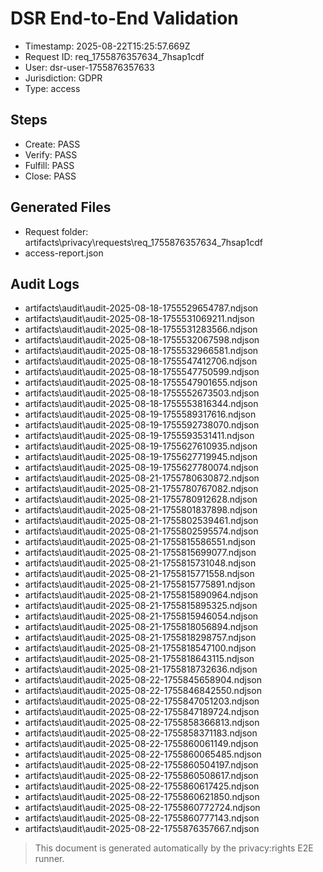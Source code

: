 # DSR End-to-End Validation

- Timestamp: 2025-08-22T15:25:57.669Z
- Request ID: req_1755876357634_7hsap1cdf
- User: dsr-user-1755876357633
- Jurisdiction: GDPR
- Type: access

## Steps
- Create: PASS
- Verify: PASS
- Fulfill: PASS
- Close: PASS

## Generated Files
- Request folder: artifacts\privacy\requests\req_1755876357634_7hsap1cdf
- access-report.json

## Audit Logs
- artifacts\audit\audit-2025-08-18-1755529654787.ndjson
- artifacts\audit\audit-2025-08-18-1755531069211.ndjson
- artifacts\audit\audit-2025-08-18-1755531283566.ndjson
- artifacts\audit\audit-2025-08-18-1755532067598.ndjson
- artifacts\audit\audit-2025-08-18-1755532966581.ndjson
- artifacts\audit\audit-2025-08-18-1755547412706.ndjson
- artifacts\audit\audit-2025-08-18-1755547750599.ndjson
- artifacts\audit\audit-2025-08-18-1755547901655.ndjson
- artifacts\audit\audit-2025-08-18-1755552673503.ndjson
- artifacts\audit\audit-2025-08-18-1755553816344.ndjson
- artifacts\audit\audit-2025-08-19-1755589317616.ndjson
- artifacts\audit\audit-2025-08-19-1755592738070.ndjson
- artifacts\audit\audit-2025-08-19-1755593531411.ndjson
- artifacts\audit\audit-2025-08-19-1755627610935.ndjson
- artifacts\audit\audit-2025-08-19-1755627719945.ndjson
- artifacts\audit\audit-2025-08-19-1755627780074.ndjson
- artifacts\audit\audit-2025-08-21-1755780630872.ndjson
- artifacts\audit\audit-2025-08-21-1755780767082.ndjson
- artifacts\audit\audit-2025-08-21-1755780912628.ndjson
- artifacts\audit\audit-2025-08-21-1755801837898.ndjson
- artifacts\audit\audit-2025-08-21-1755802539461.ndjson
- artifacts\audit\audit-2025-08-21-1755802595574.ndjson
- artifacts\audit\audit-2025-08-21-1755815586551.ndjson
- artifacts\audit\audit-2025-08-21-1755815699077.ndjson
- artifacts\audit\audit-2025-08-21-1755815731048.ndjson
- artifacts\audit\audit-2025-08-21-1755815771558.ndjson
- artifacts\audit\audit-2025-08-21-1755815775891.ndjson
- artifacts\audit\audit-2025-08-21-1755815890964.ndjson
- artifacts\audit\audit-2025-08-21-1755815895325.ndjson
- artifacts\audit\audit-2025-08-21-1755815946054.ndjson
- artifacts\audit\audit-2025-08-21-1755818056894.ndjson
- artifacts\audit\audit-2025-08-21-1755818298757.ndjson
- artifacts\audit\audit-2025-08-21-1755818547100.ndjson
- artifacts\audit\audit-2025-08-21-1755818643115.ndjson
- artifacts\audit\audit-2025-08-21-1755818732636.ndjson
- artifacts\audit\audit-2025-08-22-1755845658904.ndjson
- artifacts\audit\audit-2025-08-22-1755846842550.ndjson
- artifacts\audit\audit-2025-08-22-1755847051203.ndjson
- artifacts\audit\audit-2025-08-22-1755847189724.ndjson
- artifacts\audit\audit-2025-08-22-1755858366813.ndjson
- artifacts\audit\audit-2025-08-22-1755858371183.ndjson
- artifacts\audit\audit-2025-08-22-1755860061149.ndjson
- artifacts\audit\audit-2025-08-22-1755860065485.ndjson
- artifacts\audit\audit-2025-08-22-1755860504197.ndjson
- artifacts\audit\audit-2025-08-22-1755860508617.ndjson
- artifacts\audit\audit-2025-08-22-1755860617425.ndjson
- artifacts\audit\audit-2025-08-22-1755860621850.ndjson
- artifacts\audit\audit-2025-08-22-1755860772724.ndjson
- artifacts\audit\audit-2025-08-22-1755860777143.ndjson
- artifacts\audit\audit-2025-08-22-1755876357667.ndjson

> This document is generated automatically by the privacy:rights E2E runner.
